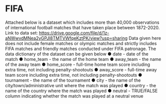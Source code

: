 # FIFA
Attached below is a dataset which includes more than 40,000 observations of international
football matches that have taken place between 1872-2020.
Link to data set:
https://drive.google.com/file/d/1z-aNWwvdMNea2yGPJl8TMTVWfqeKztPK/view?usp=sharing
Data given here does not include female matches or olympic matches and strictly includes FIFA
matches and friendly matches conducted under FIFA patronage.
The data dictionary of the dataset can be given below
● date - date of the match
● home_team - the name of the home team
● away_team - the name of the away team
● home_score - full-time home team score including extra time, not including
penalty-shootouts
● away_score - full-time away team score including extra time, not including
penalty-shootouts
● tournament - the name of the tournament
● city - the name of the city/town/administrative unit where the match was played
● country - the name of the country where the match was played
● neutral - TRUE/FALSE column indicating whether the match was played at a neutral
venue
